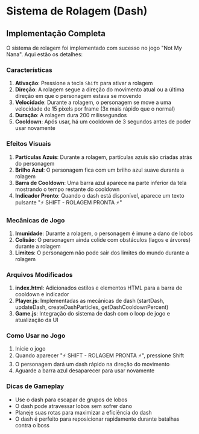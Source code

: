 # Sistema de Rolagem (Dash)

## Implementação Completa

O sistema de rolagem foi implementado com sucesso no jogo "Not My Nana". Aqui estão os detalhes:

### Características

1. **Ativação**: Pressione a tecla `Shift` para ativar a rolagem
2. **Direção**: A rolagem segue a direção do movimento atual ou a última direção em que o personagem estava se movendo
3. **Velocidade**: Durante a rolagem, o personagem se move a uma velocidade de 15 pixels por frame (3x mais rápido que o normal)
4. **Duração**: A rolagem dura 200 milissegundos
5. **Cooldown**: Após usar, há um cooldown de 3 segundos antes de poder usar novamente

### Efeitos Visuais

1. **Partículas Azuis**: Durante a rolagem, partículas azuis são criadas atrás do personagem
2. **Brilho Azul**: O personagem fica com um brilho azul suave durante a rolagem
3. **Barra de Cooldown**: Uma barra azul aparece na parte inferior da tela mostrando o tempo restante do cooldown
4. **Indicador Pronto**: Quando o dash está disponível, aparece um texto pulsante "⚡ SHIFT - ROLAGEM PRONTA ⚡"

### Mecânicas de Jogo

1. **Imunidade**: Durante a rolagem, o personagem é imune a dano de lobos
2. **Colisão**: O personagem ainda colide com obstáculos (lagos e árvores) durante a rolagem
3. **Limites**: O personagem não pode sair dos limites do mundo durante a rolagem

### Arquivos Modificados

1. **index.html**: Adicionados estilos e elementos HTML para a barra de cooldown e indicador
2. **Player.js**: Implementadas as mecânicas de dash (startDash, updateDash, createDashParticles, getDashCooldownPercent)
3. **Game.js**: Integração do sistema de dash com o loop de jogo e atualização da UI

### Como Usar no Jogo

1. Inicie o jogo
2. Quando aparecer "⚡ SHIFT - ROLAGEM PRONTA ⚡", pressione Shift
3. O personagem dará um dash rápido na direção do movimento
4. Aguarde a barra azul desaparecer para usar novamente

### Dicas de Gameplay

- Use o dash para escapar de grupos de lobos
- O dash pode atravessar lobos sem sofrer dano
- Planeje suas rotas para maximizar a eficiência do dash
- O dash é perfeito para reposicionar rapidamente durante batalhas contra o boss
